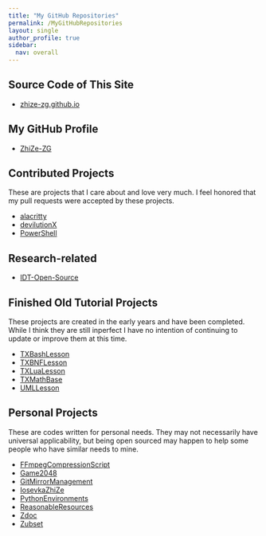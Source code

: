```yaml
---
title: "My GitHub Repositories"
permalink: /MyGitHubRepositories
layout: single
author_profile: true
sidebar:
  nav: overall
---
```


## Source Code of This Site

* [zhize-zg.github.io](https://github.com/ZhiZe-ZG/zhize-zg.github.io)

## My GitHub Profile

* [ZhiZe-ZG](https://github.com/ZhiZe-ZG/ZhiZe-ZG)

## Contributed Projects

These are projects that I care about and love very much. I feel honored that my pull requests were accepted by these projects.

* [alacritty](https://github.com/ZhiZe-ZG/alacritty)
* [devilutionX](https://github.com/ZhiZe-ZG/devilutionX)
* [PowerShell](https://github.com/ZhiZe-ZG/PowerShell)

## Research-related

* [IDT-Open-Source](https://github.com/ZhiZe-ZG/IDT-Open-Source)

## Finished Old Tutorial Projects

These projects are created in the early years and have been completed. While I think they are still inperfect I have no intention of continuing to update or improve them at this time.

* [TXBashLesson](https://github.com/ZhiZe-ZG/TXBashLesson)
* [TXBNFLesson](https://github.com/ZhiZe-ZG/TXBNFLesson)
* [TXLuaLesson](https://github.com/ZhiZe-ZG/TXLuaLesson)
* [TXMathBase](https://github.com/ZhiZe-ZG/TXMathBase)
* [UMLLesson](https://github.com/ZhiZe-ZG/UMLLesson)

## Personal Projects

These are codes written for personal needs. They may not necessarily have universal applicability, but being open sourced may happen to help some people who have similar needs to mine.

* [FFmpegCompressionScript](https://github.com/ZhiZe-ZG/FFmpegCompressionScript)
* [Game2048](https://github.com/ZhiZe-ZG/Game2048)
* [GitMirrorManagement](https://github.com/ZhiZe-ZG/GitMirrorManagement)
* [IosevkaZhiZe](https://github.com/ZhiZe-ZG/IosevkaZhiZe)
* [PythonEnvironments](https://github.com/ZhiZe-ZG/PythonEnvironments)
* [ReasonableResources](https://github.com/ZhiZe-ZG/ReasonableResources)
* [Zdoc](https://github.com/ZhiZe-ZG/Zdoc)
* [Zubset](https://github.com/ZhiZe-ZG/Zubset)
